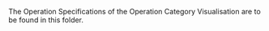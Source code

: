 The Operation Specifications of the Operation Category Visualisation are to be found in this folder.
